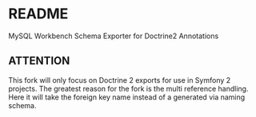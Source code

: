README
======

MySQL Workbench Schema Exporter for Doctrine2 Annotations

ATTENTION
---------

This fork will only focus on Doctrine 2 exports for use in Symfony 2 projects. 
The greatest reason for the fork is the multi reference handling. Here it will take the foreign key name instead of a generated via naming schema.
